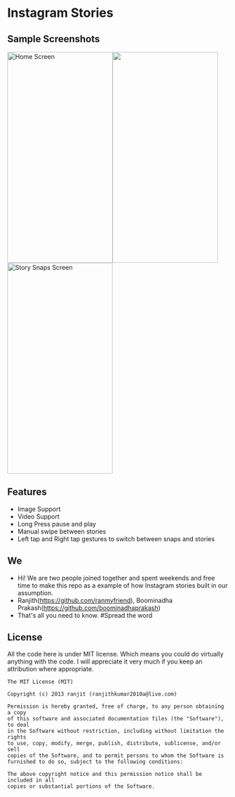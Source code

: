 Instagram Stories
=================

## Sample Screenshots
<a href="url"><img src="https://github.com/drawRect/Instagram_Stories/blob/Boomi/Optimisation/InstagramStories/Sample%20Screenshots/xrjpeg-1.jpg" width="240" height="480" title="Home Screen"></a><a href="url"><img src="https://github.com/drawRect/Instagram_Stories/blob/Boomi/Optimisation/InstagramStories/Sample%20Screenshots/demo.gif" height="480" width="240"></a><a href="url"><img src="https://github.com/drawRect/Instagram_Stories/blob/Boomi/Optimisation/InstagramStories/Sample%20Screenshots/xrjpeg-2.jpg" width="240" height="480" title="Story Snaps Screen"></a>

## Features
* Image Support
* Video Support
* Long Press pause and play
* Manual swipe between stories
* Left tap and Right tap gestures to switch between snaps and stories

## We
* Hi! We are two people joined together and spent weekends and free time to make this repo as a example of how Instagram stories built in our assumption.
* Ranjith(https://github.com/ranmyfriend), Boominadha Prakash(https://github.com/boominadhaprakash)
* That's all you need to know.
#Spread the word

## License

All the code here is under MIT license. Which means you could do virtually anything with the code.
I will appreciate it very much if you keep an attribution where appropriate.

    The MIT License (MIT)
    
    Copyright (c) 2013 ranjit (ranjithkumar2010a@live.com)
    
    Permission is hereby granted, free of charge, to any person obtaining a copy
    of this software and associated documentation files (the "Software"), to deal
    in the Software without restriction, including without limitation the rights
    to use, copy, modify, merge, publish, distribute, sublicense, and/or sell
    copies of the Software, and to permit persons to whom the Software is
    furnished to do so, subject to the following conditions:
    
    The above copyright notice and this permission notice shall be included in all
    copies or substantial portions of the Software.
